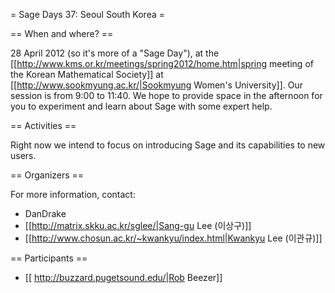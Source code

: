 = Sage Days 37: Seoul South Korea =

== When and where? ==

28 April 2012 (so it's more of a "Sage Day"), at the [[http://www.kms.or.kr/meetings/spring2012/home.htm|spring meeting of the Korean Mathematical Society]] at [[http://www.sookmyung.ac.kr/|Sookmyung Women's University]]. Our session is from 9:00 to 11:40. We hope to provide space in the afternoon for you to experiment and learn about Sage with some expert help.

== Activities ==

Right now we intend to focus on introducing Sage and its capabilities to new users.

== Organizers ==

For more information, contact:

  * DanDrake
  * [[http://matrix.skku.ac.kr/sglee/|Sang-gu Lee (이상구)]]
  * [[http://www.chosun.ac.kr/~kwankyu/index.html|Kwankyu Lee (이관규)]]

== Participants ==

  * [[ http://buzzard.pugetsound.edu/|Rob Beezer]]
